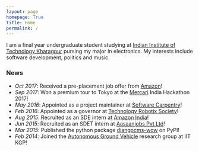 ```yaml
---
layout: page
homepage: True
title: Home
permalink: /
---
```


I am a final year undergraduate student studying at [Indian Institute of Technology Kharagpur] 
pursing my major in electronics. My interests include software development, politics and music.

### News

   * *Oct 2017*: Received a pre-placement job offer from [Amazon]!
   * *Sep 2017*: Won a premium tour to Tokyo at the [Mercari] India Hackathon 2017!
   * *May 2016*: Appointed as a project maintainer at [Software Carpentry]!
   * *Feb 2016*: Appointed as a governor at [Technology Robotix Society]!
   * *Aug 2015*: Recruited as an SDE intern at [Amazon India]!
   * *Jun 2015*: Recruited as an SDET intern at [Aasaanjobs Pvt Ltd]!
   * *Mar 2015*: Published the python package [djangocms-wow] on PyPI!
   * *Feb 2014*: Joined the [Autonomous Ground Vehicle] research group at IIT KGP!

[Aasaanjobs Pvt Ltd]: https://aasaanjobs.com
[Autonomous Ground Vehicle]: /AGV/
[Amazon]: https://www.amazon.com
[Amazon India]: https://www.amazon.in
[djangocms-wow]: https://pypi.python.org/pypi/djangocms-wow
[Indian Institute of Technology Kharagpur]: http://iitkgp.ac.in
[Mercari]: http://mercari.com/
[Software Carpentry]: https://software-carpentry.org
[Technology Robotix Society]: https://robotix.in
